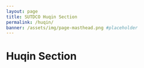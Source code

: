 ```yaml
---
layout: page
title: SUTDCO Huqin Section
permalink: /huqin/
banner: /assets/img/page-masthead.png #placeholder
---
```


<!-- placeholder title -->

# Huqin Section
